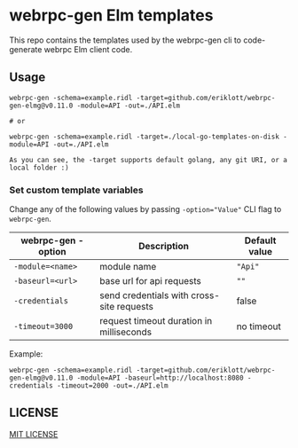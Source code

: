 # webrpc-gen Elm templates
This repo contains the templates used by the webrpc-gen cli to code-generate webrpc Elm client code.

## Usage
```
webrpc-gen -schema=example.ridl -target=github.com/eriklott/webrpc-gen-elmg@v0.11.0 -module=API -out=./API.elm

# or

webrpc-gen -schema=example.ridl -target=./local-go-templates-on-disk -module=API -out=./API.elm

As you can see, the -target supports default golang, any git URI, or a local folder :)
```

### Set custom template variables
Change any of the following values by passing `-option="Value"` CLI flag to `webrpc-gen`.

| webrpc-gen -option                  | Description                                  | Default value      |
|-------------------------------------|----------------------------------------------|--------------------|
| `-module=<name>`                    | module name                                  | `"Api"`            |
| `-baseurl=<url>`                    | base url for api requests                    | `""`               |
| `-credentials`                      | send credentials with cross-site requests    | false              |
| `-timeout=3000`                     | request timeout duration in milliseconds     | no timeout         |

Example:
```
webrpc-gen -schema=example.ridl -target=github.com/eriklott/webrpc-gen-elmg@v0.11.0 -module=API -baseurl=http://localhost:8080 -credentials -timeout=2000 -out=./API.elm
```

## LICENSE

[MIT LICENSE](./LICENSE)